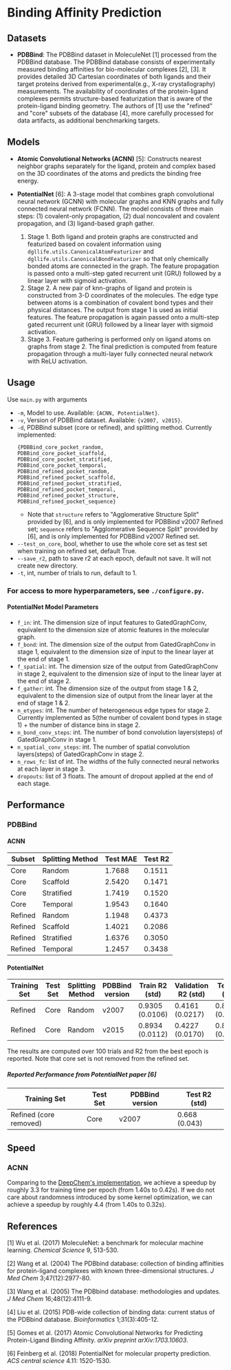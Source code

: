# Binding Affinity Prediction

## Datasets
- **PDBBind**: The PDBBind dataset in MoleculeNet [1] processed from the PDBBind database. The PDBBind 
database consists of experimentally measured binding affinities for bio-molecular complexes [2], [3]. 
It provides detailed 3D Cartesian coordinates of both ligands and their target proteins derived from 
experimental(e.g., X-ray crystallography) measurements. The availability of coordinates of the 
protein-ligand complexes permits structure-based featurization that is aware of the protein-ligand 
binding geometry. The authors of [1] use the "refined" and "core" subsets of the database [4], more carefully 
processed for data artifacts, as additional benchmarking targets.

## Models
- **Atomic Convolutional Networks (ACNN)** [5]: Constructs nearest neighbor graphs separately for the ligand, protein and complex 
based on the 3D coordinates of the atoms and predicts the binding free energy.

- **PotentialNet** [6]: A 3-stage model that combines graph convolutional neural network (GCNN) with molecular graphs and KNN graphs and fully connected neural network (FCNN). The model consists of three main steps: (1) covalent-only propagation, (2) dual noncovalent and covalent propagation, and (3) ligand-based graph gather.
    1. Stage 1. Both ligand and protein graphs are constructed and featurized based on covalent information using `dgllife.utils.CanonicalAtomFeaturizer` and `dgllife.utils.CanonicalBondFeaturizer` so that only chemically bonded atoms are connected in the graph. The feature propagation is passed onto a multi-step gated recurrent unit (GRU) followed by a linear layer with sigmoid activation.
    2. Stage 2. A new pair of knn-graphs of ligand and protein is constructed from 3-D coordinates of the molecules. The edge type between atoms is a combination of covalent bond types and their physical distances. The output from stage 1 is used as initial features. The feature propagation is again passed onto a multi-step gated recurrent unit (GRU) followed by a linear layer with sigmoid activation.
    3. Stage 3. Feature gathering is performed only on ligand atoms on graphs from stage 2. The final prediction is computed from feature propagation through a multi-layer fully connected neural network with ReLU activation.


## Usage

Use `main.py` with arguments

* `-m`, Model to use. Available: `{ACNN, PotentialNet}`.
* `-v`, Version of PDBBind dataset. Available: `{v2007, v2015}`.
* `-d`, PDBBind subset (core or refined), and splitting method. Currently implemented: 
    ```
    {PDBBind_core_pocket_random, 
    PDBBind_core_pocket_scaffold,
    PDBBind_core_pocket_stratified, 
    PDBBind_core_pocket_temporal,
    PDBBind_refined_pocket_random, 
    PDBBind_refined_pocket_scaffold,
    PDBBind_refined_pocket_stratified, 
    PDBBind_refined_pocket_temporal,
    PDBBind_refined_pocket_structure, 
    PDBBind_refined_pocket_sequence}
    ```   
    * Note that `structure` refers to "Agglomerative Structure Split" provided by [6], and is only implemented for PDBBind v2007 Refined set; `sequence` refers to "Agglomerative Sequence Split" provided by [6], and is only implemented for PDBBind v2007 Refined set.
* `--test_on_core`, bool, whether to use the whole core set as test set when training on refined set, default True.
* `--save_r2`, path to save r2 at each epoch, default not save. It will not create new directory.
* `-t`, int, number of trials to run, default to 1.

### For access to more hyperparameters, see `./configure.py`.

#### PotentialNet Model Parameters

* `f_in`: int. 
    The dimension size of input features to GatedGraphConv, 
    equivalent to the dimension size of atomic features in the molecular graph.
* `f_bond`: int. 
    The dimension size of the output from GatedGraphConv in stage 1,
    equivalent to the dimension size of input to the linear layer at the end of stage 1.
* `f_spatial`: int. 
    The dimension size of the output from GatedGraphConv in stage 2,
    equivalent to the dimension size of input to the linear layer at the end of stage 2.
* `f_gather`: int. 
    The dimension size of the output from stage 1 & 2,
    equivalent to the dimension size of output from the linear layer at the end of stage 1 & 2.
* `n_etypes`: int. 
    The number of heterogeneous edge types for stage 2.
    Currently implemented as 5(the number of covalent bond types in stage 1) + the number of distance bins in stage 2.
* `n_bond_conv_steps`: int. 
    The number of bond convolution layers(steps) of GatedGraphConv in stage 1.
* `n_spatial_conv_steps`: int. 
    The number of spatial convolution layers(steps) of GatedGraphConv in stage 2.
* `n_rows_fc`: list of int. 
    The widths of the fully connected neural networks at each layer in stage 3.
* `dropouts`: list of 3 floats. 
    The amount of dropout applied at the end of each stage.

## Performance

### PDBBind

#### ACNN

| Subset  | Splitting Method | Test MAE | Test R2 |
| ------- | ---------------- | -------- | ------- |
| Core    | Random           | 1.7688   | 0.1511  |
| Core    | Scaffold         | 2.5420   | 0.1471  |
| Core    | Stratified       | 1.7419   | 0.1520  |
| Core    | Temporal         | 1.9543   | 0.1640  |
| Refined | Random           | 1.1948   | 0.4373  |    
| Refined | Scaffold         | 1.4021   | 0.2086  |
| Refined | Stratified       | 1.6376   | 0.3050  |
| Refined | Temporal         | 1.2457   | 0.3438  |

#### PotentialNet

| Training Set | Test Set| Splitting Method | PDBBind version | Train R2 (std) | Validation R2 (std) | Test R2 (std) |
| ------------ | --------| ---------------- | --------------- | -------------- | ------------------- | ------------- |
| Refined      | Core    | Random           | v2007           | 0.9305 (0.0106)| 0.4161 (0.0217)     |0.8980 (0.0102)|
| Refined      | Core    | Random           | v2015           | 0.8934 (0.0112)| 0.4227 (0.0170)     |0.8117 (0.0135)|

The results are computed over 100 trials and R2 from the best epoch is reported. Note that core set is not removed from the refined set. 

##### Reported Performance from PotentialNet paper [6]

| Training Set           | Test Set| PDBBind version | Test R2 (std) |
| ---------------------- | ------- | --------------- | ------------- |
| Refined (core removed) | Core    | v2007           | 0.668 (0.043) |

## Speed

### ACNN

Comparing to the [DeepChem's implementation](https://github.com/joegomes/deepchem/tree/acdc), we achieve a speedup by 
roughly 3.3 for training time per epoch (from 1.40s to 0.42s). If we do not care about 
randomness introduced by some kernel optimization, we can achieve a speedup by roughly 4.4 (from 1.40s to 0.32s).

## References

[1] Wu et al. (2017) MoleculeNet: a benchmark for molecular machine learning. *Chemical Science* 9, 513-530.

[2] Wang et al. (2004) The PDBbind database: collection of binding affinities for protein-ligand complexes 
with known three-dimensional structures. *J Med Chem* 3;47(12):2977-80.

[3] Wang et al. (2005) The PDBbind database: methodologies and updates. *J Med Chem* 16;48(12):4111-9.

[4] Liu et al. (2015) PDB-wide collection of binding data: current status of the PDBbind database. *Bioinformatics* 1;31(3):405-12.

[5] Gomes et al. (2017) Atomic Convolutional Networks for Predicting Protein-Ligand Binding Affinity. *arXiv preprint arXiv:1703.10603*.

[6] Feinberg et al. (2018) PotentialNet for molecular property prediction. *ACS central science* 4.11: 1520-1530.

